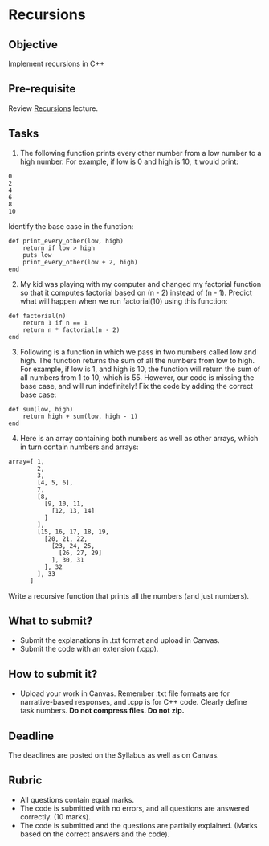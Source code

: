 # Recursions

## Objective
Implement recursions in C++

## Pre-requisite
Review [Recursions](https://htmlpreview.github.io/?https://github.com/d-khan/dslabs/blob/main/Recursions/Lecture.html) lecture.

## Tasks
1. The following function prints every other number from a low number to a high number. For example, if low is 0 and high is 10, it would print:
```
0
2
4
6
8
10
```
Identify the base case in the function:
```
def print_every_other(low, high) 
    return if low > high
    puts low
    print_every_other(low + 2, high)
end
```
2. My kid was playing with my computer and changed my factorial function so that it computes factorial based on (n - 2) instead of (n - 1). Predict what will happen when we run factorial(10) using this function:

```
def factorial(n)
    return 1 if n == 1
    return n * factorial(n - 2)
end
```
3. Following is a function in which we pass in two numbers called low and high. The function returns the sum of all the numbers from low to high. For example, if low is 1, and high is 10, the function will return the sum of all numbers from 1 to 10, which is 55. However, our code is missing the base case, and will run indefinitely! Fix the code by adding the correct base case:
```
def sum(low, high)
    return high + sum(low, high - 1)
end
```
4. Here is an array containing both numbers as well as other arrays, which in turn contain numbers and arrays:
```
array=[ 1, 
        2, 
        3,
        [4, 5, 6],
        7,
        [8,
          [9, 10, 11,
            [12, 13, 14]
          ] 
        ],
        [15, 16, 17, 18, 19,
          [20, 21, 22,
            [23, 24, 25,
              [26, 27, 29]
            ], 30, 31 
          ], 32
        ], 33 
      ]
```
Write a recursive function that prints all the numbers (and just numbers).

## What to submit?  

- Submit the explanations in .txt format and upload in Canvas.
- Submit the code with an extension (.cpp).

## How to submit it?
- Upload your work in Canvas. Remember .txt file formats are for narrative-based responses, and .cpp is for C++ code. Clearly define task numbers. __Do not compress files. Do not zip.__

## Deadline
The deadlines are posted on the Syllabus as well as on Canvas.

## Rubric
- All questions contain equal marks.
- The code is submitted with no errors, and all questions are answered correctly. (10 marks).  
- The code is submitted and the questions are partially explained. (Marks based on the correct answers and the code). 


